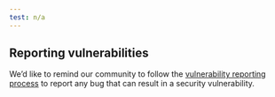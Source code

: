 ```yaml
---
test: n/a
---
```


## Reporting vulnerabilities

We’d like to remind our community to follow the [vulnerability reporting process](/about/security-vulnerabilities/) to report any bug that can result in a
security vulnerability.

